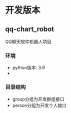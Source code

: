 # 开发版本
## qq-chart_robot
QQ聊天软件机器人项目
### 环境
+ python版本: 3.9
+ 
### 目录结构
+ group分组为开发群组接口
+ person分组为开发个人接口
